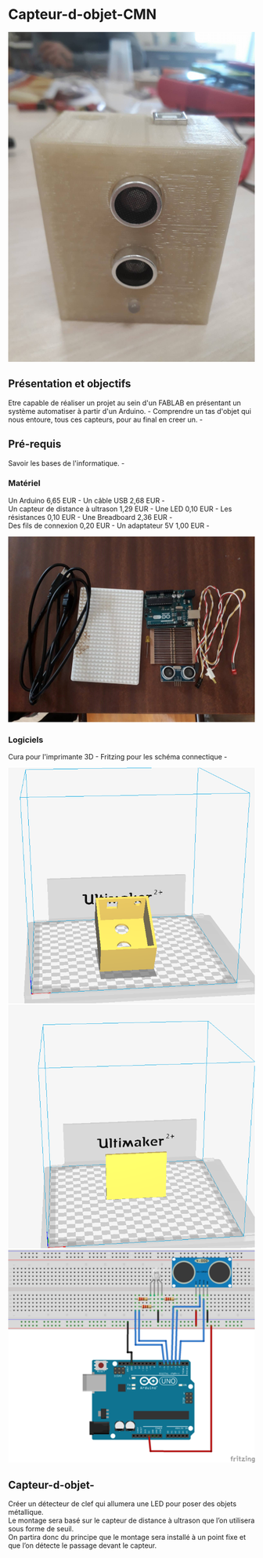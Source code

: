 # Capteur-d-objet-CMN

![Capteur-d-objet-CMN](objet_fini.jpg)

## Présentation et objectifs
Etre capable de réaliser un projet au sein d'un FABLAB en présentant un système automatiser à partir d'un Arduino. -
Comprendre un tas d'objet qui nous entoure, tous ces capteurs, pour au final en creer un. -

## Pré-requis
Savoir les bases de l'informatique. -

### Matériel

Un Arduino	 6,65 EUR - 
Un câble USB	2,68 EUR -                                        
Un capteur de distance à ultrason	1,29 EUR - 
Une LED	0,10 EUR -
Les résistances	0,10 EUR -
Une Breadboard	2,36 EUR -    
Des fils de connexion	0,20 EUR -
Un adaptateur 5V	1,00 EUR -   

![Matériel](Elements.jpg)

### Logiciels
Cura pour l'imprimante 3D -
Fritzing pour les schéma connectique -

![Schéma](cura_1.PNG)
![Schéma](cura_2.PNG)
![Schéma](LED_RGB_US_Fritzing.png)



## Capteur-d-objet-
Créer un détecteur de clef qui allumera une LED pour poser des objets métallique.<br> Le montage sera basé sur le capteur de distance à ultrason que l’on utilisera sous forme de seuil.<br> On partira donc du principe que le montage sera installé à un point fixe et que l’on détecte le passage devant le capteur.<br>
